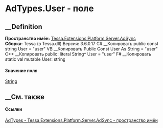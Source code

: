 # AdTypes.User - поле
##  __Definition
 **Пространство имён:**
[Tessa.Extensions.Platform.Server.AdSync](N_Tessa_Extensions_Platform_Server_AdSync.htm)  
 **Сборка:** Tessa (в Tessa.dll) Версия: 3.6.0.17
C# __Копировать
     public const string User = "user"
VB __Копировать
     Public Const User As String = "user"
C++ __Копировать
     public:
    literal String^ User = "user"
F# __Копировать
     static val mutable User: string
#### Значение поля
[String](https://learn.microsoft.com/dotnet/api/system.string)
##  __См. также
#### Ссылки
[AdTypes - ](T_Tessa_Extensions_Platform_Server_AdSync_AdTypes.htm)
[Tessa.Extensions.Platform.Server.AdSync - пространство
имён](N_Tessa_Extensions_Platform_Server_AdSync.htm)
